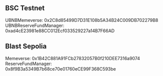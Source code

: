 ## BSC Testnet

UBNBMemeverse: 0x2C8d85499D7D31E108b5A34B24C009DB702279B8  
UBNBReserveFundManager: 0xad4cE23981e88CC012Ecf033529227a14B7F66AD

## Blast Sepolia

Memeverse: 0x1B42C881A91FCb27832057B0f210DEE7316a9074  
ReserveFundManager: 0x8f9B3a5349B7b68ce70e01760eCE99F368C593be
